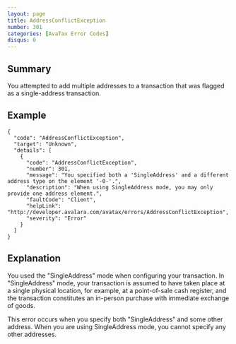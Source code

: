 ```yaml
---
layout: page
title: AddressConflictException
number: 301
categories: [AvaTax Error Codes]
disqus: 0
---
```


## Summary

You attempted to add multiple addresses to a transaction that was flagged as a single-address transaction.

## Example

    {
      "code": "AddressConflictException",
      "target": "Unknown",
      "details": [
        {
          "code": "AddressConflictException",
          "number": 301,
          "message": "You specified both a 'SingleAddress' and a different address type on the element '-0-'.",
          "description": "When using SingleAddress mode, you may only provide one address element.",
          "faultCode": "Client",
          "helpLink": "http://developer.avalara.com/avatax/errors/AddressConflictException",
          "severity": "Error"
        }
      ]
    }

## Explanation

You used the "SingleAddress" mode when configuring your transaction.  In "SingleAddress" mode, your transaction is assumed to have taken place at a single physical location, for example, at a point-of-sale cash register, and the transaction constitutes an in-person purchase with immediate exchange of goods.

This error occurs when you specify both "SingleAddress" and some other address.  When you are using SingleAddress mode, you cannot specify any other addresses.
